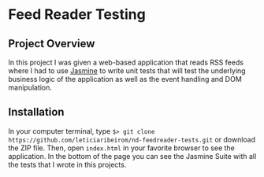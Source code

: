 # Feed Reader Testing
## Project Overview

In this project I was given a web-based application that reads RSS feeds where I had to use [Jasmine](http://jasmine.github.io/) to write unit tests that will test the underlying business logic of the application as well as the event handling and DOM manipulation.

## Installation
In your computer terminal, type
`$> git clone https://github.com/leticiaribeirom/nd-feedreader-tests.git`
or download the ZIP file.
Then, open `index.html` in your favorite browser to see the application. In the bottom of the page you can see the Jasmine Suite with all the tests that I wrote in this projects.